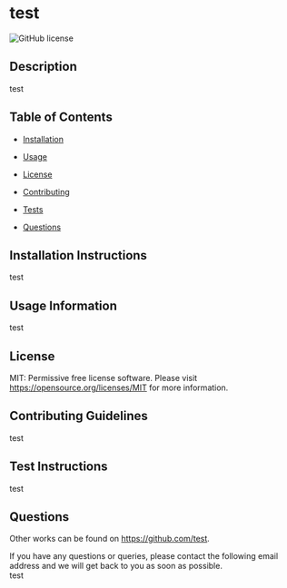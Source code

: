 # test
![GitHub license](https://img.shields.io/badge/license-MIT-blue.svg)

## Description

test

## Table of Contents 

* [Installation](#installation-instructions)

* [Usage](#usage-information)

* [License](#license)

* [Contributing](#contributing-guidelines)

* [Tests](#test-instructions)

* [Questions](#questions)

## Installation Instructions

test

## Usage Information

test

## License

MIT: Permissive free license software. Please visit https://opensource.org/licenses/MIT for more information.
  
## Contributing Guidelines

test

## Test Instructions

test

## Questions

Other works can be found on https://github.com/test.

If you have any questions or queries, please contact the following email address and we will get back to you as soon as possible.  
test



